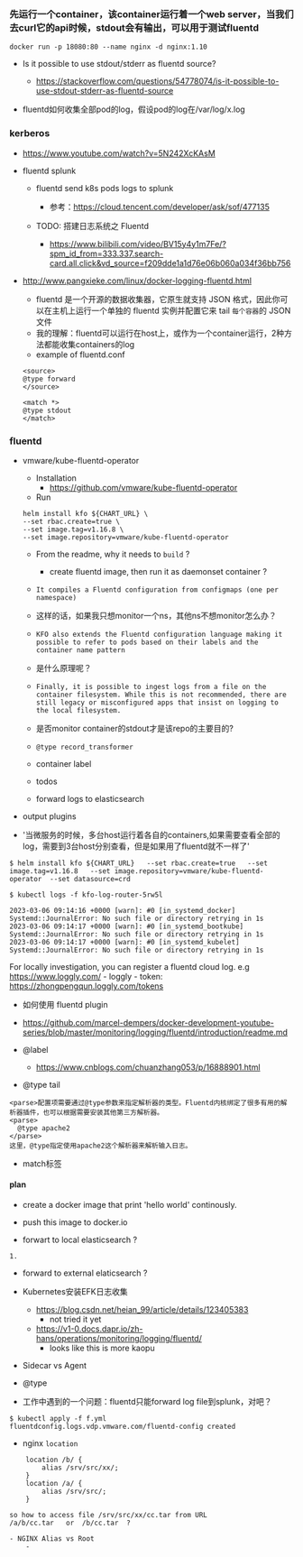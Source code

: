 ### 先运行一个container，该container运行着一个web server，当我们去curl它的api时候，stdout会有输出，可以用于测试fluentd

```
docker run -p 18080:80 --name nginx -d nginx:1.10
```

- Is it possible to use stdout/stderr as fluentd source?
    - https://stackoverflow.com/questions/54778074/is-it-possible-to-use-stdout-stderr-as-fluentd-source

- fluentd如何收集全部pod的log，假设pod的log在/var/log/x.log

### kerberos
- https://www.youtube.com/watch?v=5N242XcKAsM


- fluentd splunk
    - fluentd send k8s pods logs to splunk
        - 参考：https://cloud.tencent.com/developer/ask/sof/477135
    
    - TODO: 搭建日志系统之 Fluentd
        - https://www.bilibili.com/video/BV15y4y1m7Fe/?spm_id_from=333.337.search-card.all.click&vd_source=f209dde1a1d76e06b060a034f36bb756

- http://www.pangxieke.com/linux/docker-logging-fluentd.html
	- fluentd 是一个开源的数据收集器，它原生就支持 JSON 格式，因此你可以在主机上运行一个单独的 fluentd 实例并配置它来 tail `每个容器`的 JSON 文件
	- 我的理解：fluentd可以运行在host上，或作为一个container运行，2种方法都能收集containers的log
	- example of fluentd.conf
	```
	<source>
	@type forward
	</source>

	<match *>
	@type stdout
	</match>
	```


### fluentd
- vmware/kube-fluentd-operator
    - Installation
        - https://github.com/vmware/kube-fluentd-operator
    - Run
    ```shell
    helm install kfo ${CHART_URL} \
    --set rbac.create=true \
    --set image.tag=v1.16.8 \
    --set image.repository=vmware/kube-fluentd-operator
    ```
    - From the readme, why it needs to `build` ?
        - create fluentd image, then run it as daemonset container ?

    - `It compiles a Fluentd configuration from configmaps (one per namespace)`
	- 这样的话，如果我只想monitor一个ns，其他ns不想monitor怎么办？
    - `KFO also extends the Fluentd configuration language making it possible to refer to pods based on their labels and the container name pattern`
	- 是什么原理呢？
    - `Finally, it is possible to ingest logs from a file on the container filesystem. While this is not recommended, there are still legacy or misconfigured apps that insist on logging to the local filesystem.`
	- 是否monitor container的stdout才是该repo的主要目的?
    - `@type record_transformer`
    - container label

    - todos
	- forward logs to elasticsearch

- output plugins
- '当微服务的时候，多台host运行着各自的containers,如果需要查看全部的log，需要到3台host分别查看，但是如果用了fluentd就不一样了'


```shell
$ helm install kfo ${CHART_URL}   --set rbac.create=true   --set image.tag=v1.16.8   --set image.repository=vmware/kube-fluentd-operator  --set datasource=crd

$ kubectl logs -f kfo-log-router-5rw5l

2023-03-06 09:14:16 +0000 [warn]: #0 [in_systemd_docker] Systemd::JournalError: No such file or directory retrying in 1s
2023-03-06 09:14:17 +0000 [warn]: #0 [in_systemd_bootkube] Systemd::JournalError: No such file or directory retrying in 1s
2023-03-06 09:14:17 +0000 [warn]: #0 [in_systemd_kubelet] Systemd::JournalError: No such file or directory retrying in 1s
```


For locally investigation, you can register a fluentd cloud log. e.g https://www.loggly.com/
    - loggly
        - token: https://zhongpengqun.loggly.com/tokens


- 如何使用 fluentd plugin

- https://github.com/marcel-dempers/docker-development-youtube-series/blob/master/monitoring/logging/fluentd/introduction/readme.md

- @label
    - https://www.cnblogs.com/chuanzhang053/p/16888901.html

- @type tail
```
<parse>配置项需要通过@type参数来指定解析器的类型。Fluentd内核绑定了很多有用的解析器插件，也可以根据需要安装其他第三方解析器。
<parse>
  @type apache2
</parse>
这里，@type指定使用apache2这个解析器来解析输入日志。
```

- match标签




#### plan
- create a docker image that print 'hello world' continously.
- push this image to docker.io

- forwart to local elasticsearch ?
```
1. 
```

- forward to external elaticsearch ?

- Kubernetes安装EFK日志收集
    - https://blog.csdn.net/heian_99/article/details/123405383
        - not tried it yet
    - https://v1-0.docs.dapr.io/zh-hans/operations/monitoring/logging/fluentd/
        - looks like this is more kaopu

- Sidecar vs Agent

 - @type

- 工作中遇到的一个问题：fluentd只能forward log file到splunk，对吧？

```
$ kubectl apply -f f.yml
fluentdconfig.logs.vdp.vmware.com/fluentd-config created
```


- nginx `location`
```
    location /b/ {
        alias /srv/src/xx/;
    }
    location /a/ {
        alias /srv/src/;
    }

so how to access file /srv/src/xx/cc.tar from URL
/a/b/cc.tar   or  /b/cc.tar  ?
``` 
    - NGINX Alias vs Root
        - 